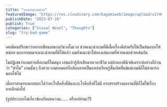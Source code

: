 ```yaml
---
title: "ลองเล่นเกมห่วย"
featuredImage: "https://res.cloudinary.com/kagamiweb/image/upload/v1746283868/blog.coregamehd.com/try-bad-game.jpg"
publishDate: "2023-07-16"
publish: True
categories: ["Visual Novel", "Thoughts"]
slug: "try-bad-game"
---
```



เคยมีคนปรึกษาว่าอยากเขียนบทเกมวิชวลโนเวล ช่วยแนะนำเกมที่มีเนื้อเรื่องดีสำหรับใช้เป็นต้นแบบให้หน่อย นอกจากผมจะแนะนำเกมที่ดีให้แล้ว ผมยังแนะนำให้ลองเล่นเกมที่ห่วยแตกด้วยเช่นกัน

ไม่ปฏิเสธว่าเกมห่วยคือเกมที่ไม่สนุก เล่นแล้วรู้สึกเสียดายเวลาชีวิต แต่ถ้าลองพินิจพิเคราะห์อย่างถี่ถ้วนว่า "ทำไม" เกมนั้นๆ ถึงห่วย เกมยอดแย่ก็กลับกลายเป็นแหล่งเรียนรู้ชั้นเลิศที่แม้แต่เกมดีก็ไม่สามารถมอบให้ได้

เมื่อเราสามารถแยกแยะได้ว่าอะไรคือสิ่งที่ดีและอะไรคือสิ่งที่ไม่ดี การสรรสร้างผลงานที่ดีก็ไม่ใช่เรื่องยากอีกต่อไป

(รูปประกอบไม่เกี่ยวข้องกับบทความ…… หรือเปล่านะ?)
